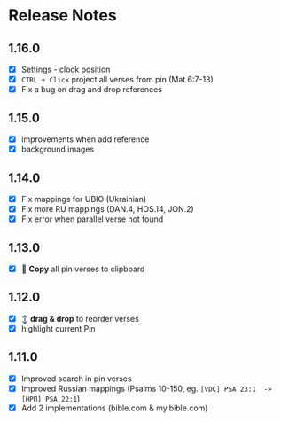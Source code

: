 # Release Notes

## 1.16.0

- [x] Settings - clock position
- [x] `CTRL + Click` project all verses from pin (Mat 6:7-13)
- [x] Fix a bug on drag and drop references

## 1.15.0

- [x] improvements when add reference
- [x] background images

## 1.14.0

- [x] Fix mappings for UBIO (Ukrainian)
- [x] Fix more RU mappings (DAN.4, HOS.14, JON.2)
- [x] Fix error when parallel verse not found

## 1.13.0

- [x] 📄 **Copy** all pin verses to clipboard

## 1.12.0

- [x] ↕ **drag & drop** to reorder verses
- [x] highlight current Pin

## 1.11.0

- [x] Improved search in pin verses
- [x] Improved Russian mappings (Psalms 10-150, eg. `[VDC] PSA 23:1  -> [НРП] PSA 22:1`)
- [x] Add 2 implementations (bible.com & my.bible.com)